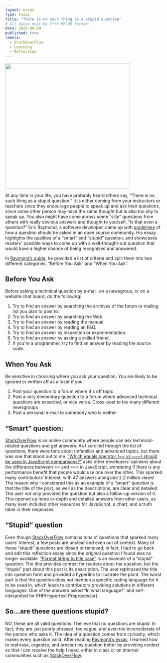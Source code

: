 ```yaml
---
layout: essay
type: essay
title: "There is no such thing as a stupid question"
# All dates must be YYYY-MM-DD format!
date: 2025-09-09
published: true
labels:
  - StackOverFlow
  - Learning
  - Reflection
---
```



<div class="text-center p-4">
  <img width="400px" src="../img/smart-stupid.html" class="img-thumbnail" >
</div>


At any time in your life, you have probably heard others say, “There is no such thing as a stupid question.” It is either coming from your instructors or teachers since they encourage people to speak up and ask their questions, since some other person may have the same thought but is also too shy to speak up. You also might have come across some “silly” questions from others with really obvious answers and thought to yourself, “Is that even a question?” Eric Raymond, a software developer, came up with [guidelines](http://www.catb.org/esr/faqs/smart-questions.html) of how a question should be asked in an open source community. His essay highlights the qualities of a “smart” and “stupid” question, and showcases readers' possible ways to come up with a well-thought-out question that would have a higher chance of being recognized and answered.


In [Raymond’s guide](http://www.catb.org/esr/faqs/smart-questions.html), he provided a list of criteria and split them into two different categories, “Before You Ask” and “When You Ask”.


## Before You Ask

Before asking a technical question by e-mail, on a newsgroup, or on a website chat board, do the following:

1. Try to find an answer by searching the archives of the forum or mailing list you plan to post to.
2. Try to find an answer by searching the Web.
3. Try to find an answer by reading the manual.
4. Try to find an answer by reading an FAQ.
5. Try to find an answer by inspection or experimentation.
6. Try to find an answer by asking a skilled friend.
7. If you're a programmer, try to find an answer by reading the source code.

## When You Ask

Be sensitive in choosing where you ask your question. You are likely to be ignored or written off as a loser if you:

1. Post your question to a forum where it's off topic
2. Post a very elementary question to a forum where advanced technical questions are expected, or vice versa. Cross-post to too many different newsgroups
4. Post a personal e-mail to somebody who is neither

## “Smart” question:

[StackOverFlow](http://stackoverflow.com/) is an online community where people can ask technical-related questions and get answers. As I scrolled through the list of questions, there were tons about unfamiliar and advanced topics, but there was one that stood out to me. [“Which equals operator (== vs ===) should be used in JavaScript comparisons?”](https://stackoverflow.com/questions/359494/which-equals-operator-vs-should-be-used-in-javascript-comparisons/359509#359509) asks other developers’ opinions about the difference between == and === in JavaScript, wondering if there is any performance benefit that people would use one over the other. This sparked many contributors’ interest, with 47 answers alongside 2.2 million views! The reason why I considered this as an example of a “smart” question is that the title of the post, as well as the descriptions, are clear and detailed. The user not only provided the question but also a follow-up version of it. This opened up more in-depth and detailed answers from other users, as many even included other resources for JavaScript, a chart, and a truth table in their responses.

## “Stupid” question

Even though [StackOverFlow](http://stackoverflow.com/) contains tons of questions that sparked many users’ interest, a few posts are unclear and even out of context. Many of these “stupid” questions are closed or removed; in fact, I had to go back and edit this reflection essay since the original question I found was no longer available. [“Format string to title case”](https://stackoverflow.com/questions/746/format-string-to-title-case) is an example of a “stupid” question. The title provides context for readers about the question, but the “stupid” part about this post is its description. The user rephrased the title into question form and provided a hyperlink to illustrate the point. The worst part is that the question does not mention a specific coding language for it to be used in, which leads to contributors providing solutions in different languages. One of the answers asked “In what language?” and self-interpreted for PHP(Hypertext Preprocessor). 

## So…are these questions stupid?

NO, these are all valid questions. I believe that no questions are stupid. In fact, they are just poorly phrased, too vague, and even too inconsiderate of the person who asks it. The idea of a question comes from curiosity, which makes every question valid. After reading [Raymond’s essay](http://www.catb.org/esr/faqs/smart-questions.html), I learned how to rephrase, organize, and present my question better by providing context so that I can receive the help I need, either in class or on internet communities such as [StackOverFlow](http://stackoverflow.com/). 


